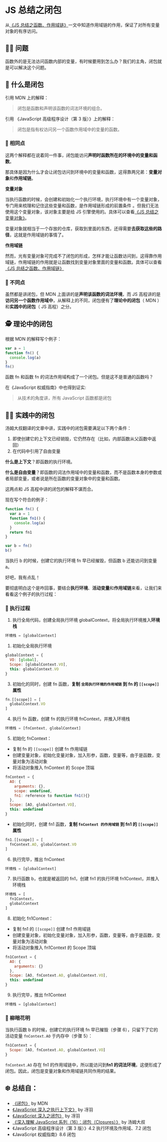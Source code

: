 # JS 总结之闭包

从[《JS 总结之函数、作用域链》](https://github.com/KaronAmI/blog/issues/25)一文中知道作用域链的作用，保证了对所有变量对象的有序访问。

## 👩‍🎨‍ 问题

函数外的是无法访问函数内部的变量，有时候要用到怎么办？我们的主角，闭包就是可以解决这个问题。

## 👷 什么是闭包

引用 MDN 上的解释：

> 闭包是函数和声明该函数的词法环境的组合。

引用 《JavaScript 高级程序设计（第 3 版）》上的解释：

> 闭包是指有权访问另一个函数作用域中的变量的函数。

### 🐳 相同点

这两个解释都在说着同一件事，闭包能访问**声明时函数所在的环境中的变量和函数**。

那具体是因为什么才会让闭包访问到环境中的变量和函数，这得靠两兄弟：**变量对象**和**作用域链**。

**变量对象**

当执行函数的时候，会创建和初始化一个执行环境，执行环境中有一个变量对象，专门用来梳理和记住这些变量和函数，是作用域链形成的前置条件 。但我们无法使用这个变量对象，该对象主要是给 JS 引擎使用的。具体可以查看[《JS 总结之变量对象》]()。

变量对象就相当于一个存放的仓库，获取到里面的东西，还得需要**去获取这些的路径**，这就是作用域链的事情了。

**作用域链**

然而，光有变量对象可完成不了闭包的形成，怎样才能让函数访问到，这得靠作用域链，作用域链的作用就是让函数找到变量对象里面的变量和函数。具体可以查看[《JS 总结之函数、作用域链》](https://github.com/KaronAmI/blog/issues/25)

### 🐬 不同点

虽然都是讲闭包，但 MDN 上面讲的是**声明该函数的词法环境**，而 JS 高程讲的是**访问另一个函数作用域中**，从解释上的不同，闭包便有了**理论中的闭包**（ MDN ）和**实践中的闭包**（ JS 高程）之分。

## 🕵 理论中的闭包

根据 MDN 的解释写个例子：

```js
var a = 1
function fn() {
  console.log(a)
}
fn()
```

函数 fn 和函数 fn 的词法作用域构成了一个闭包。但是这不是普通的函数吗？

在《JavaScript 权威指南》中也得到证实:

> 从技术的角度讲，所有 JavaScript 函数都是闭包

## 👨‍💻‍ 实践中的闭包

汤姆大叔翻译的文章中讲，实践中的闭包需要满足以下两个条件：

1. 即使创建它的上下文已经销毁，它仍然存在（比如，内部函数从父函数中返回）
2. 在代码中引用了自由变量

**什么是上下文**？即函数的执行环境。

**什么是自由变量**？即函数的词法作用域中的变量和函数，而不是函数本身的参数或者局部变量，或者说是所在函数的变量对象中的变量和函数。

这两点和 JS 高程中讲的闭包的解释不谋而合。

现在写个符合的例子：

```js
function fn() {
  var a = 1
  function fn1() {
    console.log(a)
  }
  return fn1
}

var b = fn()
b()
```

当执行 b 的时候，创建它的执行环境 fn 早已经摧毁，但函数 b 还能访问到变量 a。

好吧，我有点乱！

要彻底明白这个是咋回事，要结合**执行环境**、**活动变量**和**作用域链**来看，让我们来看看这个例子的执行过程：

### 🍑 执行过程

1. 执行全局代码，创建全局执行环境 globalContext，将全局执行环境推入**环境栈**

```js
环境栈 = [globalContext]
```

1. 初始化全局执行环境

```js
globalContext = {
  VO: [global],
  Scope: [globalContext.VO],
  this: globalContext.VO
}
```

3. 初始化的同时，创建 fn 函数，**复制 `全局执行环境的作用域链` 到 fn 的 `[[scope]]` 属性**

```js
fn.[[scope]] = [
  globalContext.VO
]
```

4. 执行 fn 函数，创建 fn 的执行环境 fnContext，并推入环境栈

```js
环境栈 = [fnContext, globalContext]
```

5. 初始化 fnContext：

- 复制 fn 的 `[[scope]]` 创建 fn 作用域链
- 创建变量对象，初始化变量对象，加入形参，函数，变量等，由于是函数，变量对象为活动对象
- 将活动对象推入 fnContext 的 Scope 顶端

```js
fnContext = {
  AO: {
    arguments: {},
    scope: undefined,
    fn1: reference to function fn1(){}
  },
  Scope: [AO, globalContext.VO],
  this: undefined
}
```

- 初始化同时，创建 fn1 函数，**复制 `fnContext 的作用域链` 到 fn1 的 `[[scope]]` 属性**

```js
fn1.[[scope]] = [
  fnContext.AO, globalContext.VO
]
```

6. 执行完毕，推出 fnContext

```js
环境栈 = [globalContext]
```

7. 执行函数 b，也就是被返回的 fn1，创建 fn1 的执行环境 fn1Context，并推入环境栈

```js
环境栈 = [
  fn1Context，
  globalContext
]
```

8. 初始化 fn1Context：

- 复制 fn1 的 `[[scope]]` 创建 fn1 作用域链
- 创建变量对象，初始化变量对象，加入形参，函数，变量等，由于是函数，变量对象为活动对象
- 将活动对象推入 fn1Context 的 Scope 顶端

```js
fn1Context = {
  AO: {
    arguments: {}
  },
  Scope: [AO, fnContext.AO, globalContext.VO],
  this: undefined
}
```

9. 执行完毕，推出 fn1Context

```js
环境栈 = [globalContext]
```

### 🍓 柳暗花明

当执行函数 b 的时候，创建它的执行环境 fn 早已摧毁（步骤 6），只留下了它的活动变量 `fnContext.AO` 于内存中（步骤 5）：

```js
fn1Context = {
  Scope: [AO, fnContext.AO, globalContext.VO]
}
```

`fnContext.AO` 存在 fn1 的作用域链中，所以能访问到**fn1 的词法环境**，这便形成了闭包。因此，闭包是变量对象和作用域链共同作用的结果。

## ❄️ 总结自：

- [《闭包》](https://developer.mozilla.org/zh-CN/docs/Web/JavaScript/Closures) by MDN
- [《JavaScript 深入之执行上下文》](https://github.com/mqyqingfeng/Blog/issues/8) by 冴羽
- [《JavaScript 深入之闭包》](https://github.com/mqyqingfeng/Blog/issues/9) by 冴羽
- [《深入理解 JavaScript 系列（16）：闭包（Closures）》](http://www.cnblogs.com/TomXu/archive/2012/01/31/2330252.html) by 汤姆大叔
- 《JavaScript 高级程序设计（第 3 版）》4.2 执行环境及作用域、7.2 闭包
- 《JavaScript 权威指南》8.6 闭包
